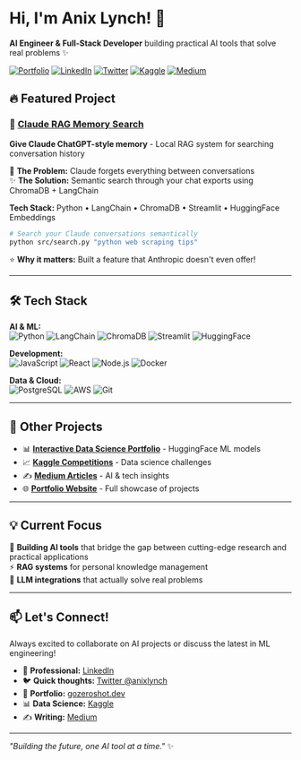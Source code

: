 # Hi, I'm Anix Lynch! 👋

**AI Engineer & Full-Stack Developer** building practical AI tools that solve real problems ✨

[![Portfolio](https://img.shields.io/badge/Portfolio-gozeroshot.dev-blue?style=for-the-badge&logo=safari&logoColor=white)](https://www.gozeroshot.dev)
[![LinkedIn](https://img.shields.io/badge/LinkedIn-anixlynch-blue?style=for-the-badge&logo=linkedin)](https://www.linkedin.com/in/anixlynch/)
[![Twitter](https://img.shields.io/badge/Twitter-@anixlynch-1DA1F2?style=for-the-badge&logo=twitter&logoColor=white)](https://twitter.com/anixlynch)
[![Kaggle](https://img.shields.io/badge/Kaggle-anixlynch-20BEFF?style=for-the-badge&logo=kaggle&logoColor=white)](https://www.kaggle.com/anixlynch)
[![Medium](https://img.shields.io/badge/Medium-@anixlynch-12100E?style=for-the-badge&logo=medium&logoColor=white)](https://medium.com/@anixlynch)

## 🔥 Featured Project

### 🧠 [Claude RAG Memory Search](https://github.com/anix-lynch/claude-rag-memory-search)
**Give Claude ChatGPT-style memory** - Local RAG system for searching conversation history

🎯 **The Problem:** Claude forgets everything between conversations  
✨ **The Solution:** Semantic search through your chat exports using ChromaDB + LangChain

**Tech Stack:** Python • LangChain • ChromaDB • Streamlit • HuggingFace Embeddings

```bash
# Search your Claude conversations semantically
python src/search.py "python web scraping tips"
```

⭐ **Why it matters:** Built a feature that Anthropic doesn't even offer!

---

## 🛠️ Tech Stack

**AI & ML:**  
![Python](https://img.shields.io/badge/Python-3776AB?style=flat-square&logo=python&logoColor=white)
![LangChain](https://img.shields.io/badge/LangChain-121212?style=flat-square&logo=chainlink&logoColor=white)
![ChromaDB](https://img.shields.io/badge/ChromaDB-FF6B6B?style=flat-square&logo=database&logoColor=white)
![Streamlit](https://img.shields.io/badge/Streamlit-FF4B4B?style=flat-square&logo=streamlit&logoColor=white)
![HuggingFace](https://img.shields.io/badge/HuggingFace-FFD21E?style=flat-square&logo=huggingface&logoColor=black)

**Development:**  
![JavaScript](https://img.shields.io/badge/JavaScript-F7DF1E?style=flat-square&logo=javascript&logoColor=black)
![React](https://img.shields.io/badge/React-61DAFB?style=flat-square&logo=react&logoColor=black)
![Node.js](https://img.shields.io/badge/Node.js-339933?style=flat-square&logo=node.js&logoColor=white)
![Docker](https://img.shields.io/badge/Docker-2496ED?style=flat-square&logo=docker&logoColor=white)

**Data & Cloud:**  
![PostgreSQL](https://img.shields.io/badge/PostgreSQL-4169E1?style=flat-square&logo=postgresql&logoColor=white)
![AWS](https://img.shields.io/badge/AWS-232F3E?style=flat-square&logo=amazon-aws&logoColor=white)
![Git](https://img.shields.io/badge/Git-F05032?style=flat-square&logo=git&logoColor=white)



---

## 🚀 Other Projects

- 📊 **[Interactive Data Science Portfolio](https://huggingface.co/anixlynch)** - HuggingFace ML models
- 📈 **[Kaggle Competitions](https://www.kaggle.com/anixlynch)** - Data science challenges
- ✍️ **[Medium Articles](https://medium.com/@anixlynch)** - AI & tech insights
- 🌐 **[Portfolio Website](https://www.gozeroshot.dev)** - Full showcase of projects

---

## 💡 Current Focus

🧠 **Building AI tools** that bridge the gap between cutting-edge research and practical applications  
⚡ **RAG systems** for personal knowledge management  
🤖 **LLM integrations** that actually solve real problems  

---

## 📫 Let's Connect!

Always excited to collaborate on AI projects or discuss the latest in ML engineering!

- 💼 **Professional:** [LinkedIn](https://www.linkedin.com/in/anixlynch/)
- 🐦 **Quick thoughts:** [Twitter @anixlynch](https://twitter.com/anixlynch)
- 📁 **Portfolio:** [gozeroshot.dev](https://www.gozeroshot.dev)
- 📊 **Data Science:** [Kaggle](https://www.kaggle.com/anixlynch)
- ✍️ **Writing:** [Medium](https://medium.com/@anixlynch)

---

*"Building the future, one AI tool at a time."* ✨
